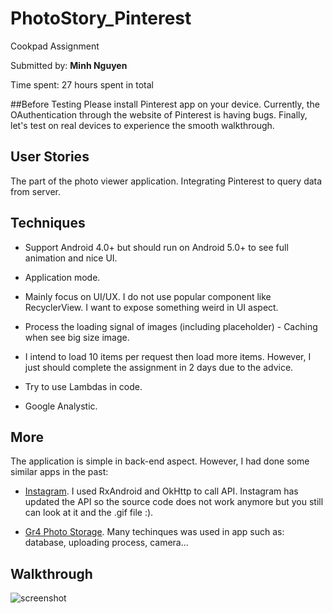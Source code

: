 # PhotoStory_Pinterest
Cookpad Assignment

Submitted by: **Minh Nguyen**

Time spent: 27 hours spent in total

##Before Testing 
Please install Pinterest app on your device. Currently, the OAuthentication through the website of Pinterest is having bugs. Finally, let's test on real devices to experience the smooth walkthrough.

## User Stories
The part of the photo viewer application. Integrating Pinterest to query data from server.

## Techniques
- Support Android 4.0+ but should run on Android 5.0+ to see full animation and nice UI.

- Application mode.

- Mainly focus on UI/UX. I do not use popular component like RecyclerView. I want to expose something weird in UI aspect.

- Process the loading signal of images (including placeholder) - Caching when see big size image.

- I intend to load 10 items per request then load more items. However, I just should complete the assignment in 2 days due to the advice.

- Try to use Lambdas in code.

- Google Analystic.

## More
The application is simple in back-end aspect. However, I had done some similar apps in the past:
- <a href="https://github.com/minhlunso1/InstagramPhotoViewer">Instagram</a>. I used RxAndroid and OkHttp to call API. Instagram has updated the API so the source code does not work anymore but you still can look at it and the .gif file :).

- <a href="https://github.com/minhlunso1/Gr4PhotoStorage">Gr4 Photo Storage</a>. Many techinques was used in app such as: database, uploading process, camera...

## Walkthrough
  ![screenshot](slide.gif)
